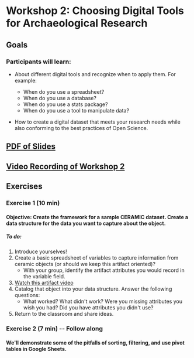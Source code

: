 # Workshop 2: Choosing Digital Tools for Archaeological Research

## Goals
### Participants will learn:
* About different digital tools and recognize when to apply them.  For example:
    * When do you use a spreadsheet?
    * When do you use a database?
    * When do you use a stats package?
    * When do you use a tool to manipulate data?

* How to create a digital dataset that meets your research needs while also conforming to the best practices of Open Science.

## [PDF of Slides](https://drive.google.com/file/d/15rI-MQCFmPT6KCP65XJeHU8GpIOgsm5y/view?usp=sharing)

## [Video Recording of Workshop 2]()

## Exercises
### Exercise 1 (10 min)
#### **Objective:** Create the framework for a sample CERAMIC dataset. Create a data structure for the data you want to capture about the object. 
##### To do:
1. Introduce yourselves!
2. Create a basic spreadsheet of variables to capture information from ceramic objects (or should we keep this artifact oriented)? 
   * With your group, identify the artifact attributes you would record in the variable field.
3. [Watch this artifact video](vimeo.com/574561557)
4. Catalog that object into your data structure.  Answer the following questions:
   * What worked? What didn't work?  Were you missing attributes you wish you had?  Did you have attributes you didn't use?
5. Return to the classroom and share ideas.

### Exercise 2 (7 min) -- Follow along
#### We'll demonstrate some of the pitfalls of sorting, filtering, and use pivot tables in Google Sheets.


